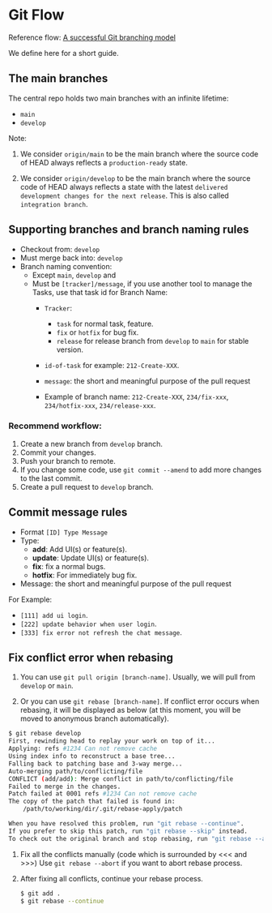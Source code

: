 # Git Flow

Reference flow: [A successful Git branching model](http://nvie.com/posts/a-successful-git-branching-model/)

We define here for a short guide.

## The main branches
The central repo holds two main branches with an infinite lifetime:
* `main`
* `develop`

Note:

1. We consider `origin/main` to be the main branch where the source code of HEAD always reflects a `production-ready` state.

2. We consider `origin/develop` to be the main branch where the source code of HEAD always reflects a state with the latest `delivered development changes for the next release`. This is also called `integration branch`.

## Supporting branches and branch naming rules
* Checkout from: `develop`
* Must merge back into: `develop`
* Branch naming convention:
  * Except `main`, `develop` and
  * Must be `[tracker]/message`, if you use another tool to manage the Tasks, use that task id for Branch Name:
    * `Tracker`:
      * `task` for normal task, feature.
      * `fix` or `hotfix` for bug fix.
      * `release` for release branch from `develop` to `main` for stable version.
	  
    * `id-of-task` for example: `212-Create-XXX`.
    * `message`: the short and meaningful purpose of the pull request
    * Example of branch name: `212-Create-XXX`, `234/fix-xxx`, `234/hotfix-xxx`, `234/release-xxx`.

### Recommend workflow:
1. Create a new branch from `develop` branch.
2. Commit your changes.
3. Push your branch to remote.
4. If you change some code, use `git commit --amend` to add more changes to the last commit.
5. Create a pull request to `develop` branch.

## Commit message rules
* Format `[ID] Type Message`
* Type:
  * **add**: Add UI(s) or feature(s).
  * **update**: Update UI(s) or feature(s).
  * **fix**: fix a normal bugs.
  * **hotfix**: For immediately bug fix.
* Message: the short and meaningful purpose of the pull request

For Example:
* `[111] add ui login`.
* `[222] update behavior when user login`.
* `[333] fix error not refresh the chat message`.

## Fix conflict error when rebasing
1. You can use `git pull origin [branch-name]`. Usually, we will pull from `develop` or `main`.

2. Or you can use `git rebase [branch-name]`.
If conflict error occurs when rebasing, it will be displayed as below (at this moment, you will be moved to anonymous branch automatically).
```sh
$ git rebase develop
First, rewinding head to replay your work on top of it...
Applying: refs #1234 Can not remove cache
Using index info to reconstruct a base tree...
Falling back to patching base and 3-way merge...
Auto-merging path/to/conflicting/file
CONFLICT (add/add): Merge conflict in path/to/conflicting/file
Failed to merge in the changes.
Patch failed at 0001 refs #1234 Can not remove cache
The copy of the patch that failed is found in:
    /path/to/working/dir/.git/rebase-apply/patch

When you have resolved this problem, run "git rebase --continue".
If you prefer to skip this patch, run "git rebase --skip" instead.
To check out the original branch and stop rebasing, run "git rebase --abort".
```

1. Fix all the conflicts manually (code which is surrounded by <<< and >>>)
Use `git rebase --abort` if you want to abort rebase process.

2. After fixing all conflicts, continue your rebase process.

    ```sh
    $ git add .
    $ git rebase --continue
    ```
